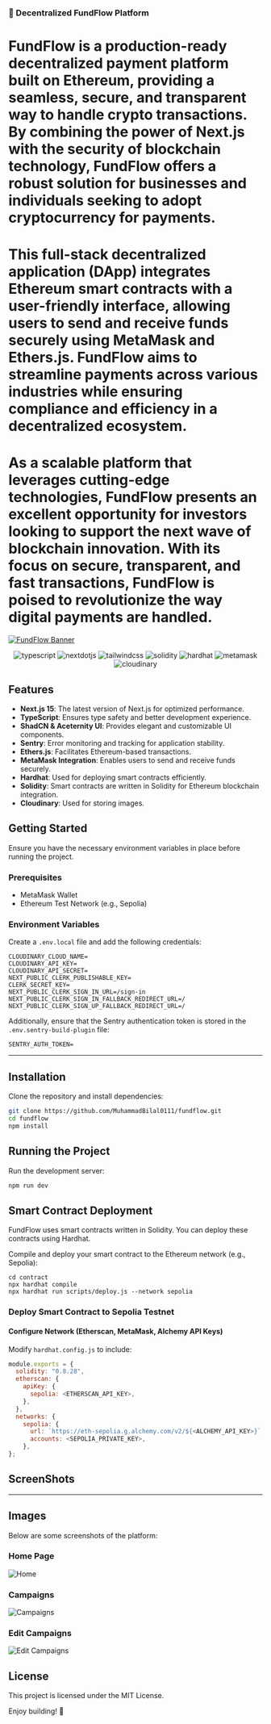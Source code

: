 ### 🚀 Decentralized FundFlow Platform

# FundFlow is a production-ready decentralized payment platform built on Ethereum, providing a seamless, secure, and transparent way to handle crypto transactions. By combining the power of Next.js with the security of blockchain technology, FundFlow offers a robust solution for businesses and individuals seeking to adopt cryptocurrency for payments.

# This full-stack decentralized application (DApp) integrates Ethereum smart contracts with a user-friendly interface, allowing users to send and receive funds securely using MetaMask and Ethers.js. FundFlow aims to streamline payments across various industries while ensuring compliance and efficiency in a decentralized ecosystem.

# As a scalable platform that leverages cutting-edge technologies, FundFlow presents an excellent opportunity for investors looking to support the next wave of blockchain innovation. With its focus on secure, transparent, and fast transactions, FundFlow is poised to revolutionize the way digital payments are handled.

[![FundFlow Banner](public/assets/images/Hero.png)](https://github.com/MuhammadBilal0111/fundflow)  

<div align="center">
    <img src="https://img.shields.io/badge/-Typescript-black?style=for-the-badge&logoColor=white&logo=typescript&color=3178C6" alt="typescript" />
    <img src="https://img.shields.io/badge/-Next_JS-black?style=for-the-badge&logoColor=white&logo=nextdotjs&color=000000" alt="nextdotjs" />
    <img src="https://img.shields.io/badge/-Tailwind_CSS-black?style=for-the-badge&logoColor=white&logo=tailwindcss&color=06B6D4" alt="tailwindcss" />
    <img src="https://img.shields.io/badge/-Solidity-black?style=for-the-badge&logoColor=white&logo=solidity&color=363636" alt="solidity" />
    <img src="https://img.shields.io/badge/-Hardhat-black?style=for-the-badge&logoColor=white&logo=hardhat&color=1C1C1C" alt="hardhat" />
    <img src="https://img.shields.io/badge/-MetaMask-black?style=for-the-badge&logoColor=white&logo=metamask&color=F6851B" alt="metamask" />
    <img src="https://img.shields.io/badge/-Cloudinary-black?style=for-the-badge&logoColor=white&logo=cloudinary&color=F7B32E" alt="cloudinary" />
</div>

## Features
- **Next.js 15**: The latest version of Next.js for optimized performance.
- **TypeScript**: Ensures type safety and better development experience.
- **ShadCN & Aceternity UI**: Provides elegant and customizable UI components.
- **Sentry**: Error monitoring and tracking for application stability.
- **Ethers.js**: Facilitates Ethereum-based transactions.
- **MetaMask Integration**: Enables users to send and receive funds securely.
- **Hardhat**: Used for deploying smart contracts efficiently.
- **Solidity**: Smart contracts are written in Solidity for Ethereum blockchain integration.
- **Cloudinary**: Used for storing images.


## Getting Started
Ensure you have the necessary environment variables in place before running the project.

### Prerequisites
- MetaMask Wallet
- Ethereum Test Network (e.g., Sepolia)

### Environment Variables
Create a `.env.local` file and add the following credentials:

```env
CLOUDINARY_CLOUD_NAME=
CLOUDINARY_API_KEY=
CLOUDINARY_API_SECRET=
NEXT_PUBLIC_CLERK_PUBLISHABLE_KEY=
CLERK_SECRET_KEY=
NEXT_PUBLIC_CLERK_SIGN_IN_URL=/sign-in
NEXT_PUBLIC_CLERK_SIGN_IN_FALLBACK_REDIRECT_URL=/
NEXT_PUBLIC_CLERK_SIGN_UP_FALLBACK_REDIRECT_URL=/
```

Additionally, ensure that the Sentry authentication token is stored in the `.env.sentry-build-plugin` file:

```env
SENTRY_AUTH_TOKEN=
```
---
## Installation

Clone the repository and install dependencies:

```sh
git clone https://github.com/MuhammadBilal0111/fundflow.git
cd fundflow
npm install
```

## Running the Project

Run the development server:

```sh
npm run dev
```

## Smart Contract Deployment

FundFlow uses smart contracts written in Solidity. You can deploy these contracts using Hardhat.

Compile and deploy your smart contract to the Ethereum network (e.g., Sepolia):

```
cd contract
npx hardhat compile
npx hardhat run scripts/deploy.js --network sepolia
```
### Deploy Smart Contract to Sepolia Testnet

#### Configure Network (Etherscan, MetaMask, Alchemy API Keys)

Modify `hardhat.config.js` to include:

```js
module.exports = {
  solidity: "0.8.28",
  etherscan: {
    apiKey: {
      sepolia: <ETHERSCAN_API_KEY>,
    },
  },
  networks: {
    sepolia: {
      url: `https://eth-sepolia.g.alchemy.com/v2/${<ALCHEMY_API_KEY>}`,
      accounts: <SEPOLIA_PRIVATE_KEY>,
    },
};
```

## ScreenShots
---

## Images
Below are some screenshots of the platform:

### Home Page
![Home](public/assets/images/Hero.png)

### Campaigns
![Campaigns](public/assets/images/campaigns.png)

### Edit Campaigns
![Edit Campaigns](public/assets/images/Edit.png)

## License
This project is licensed under the MIT License.

Enjoy building! 🚀
